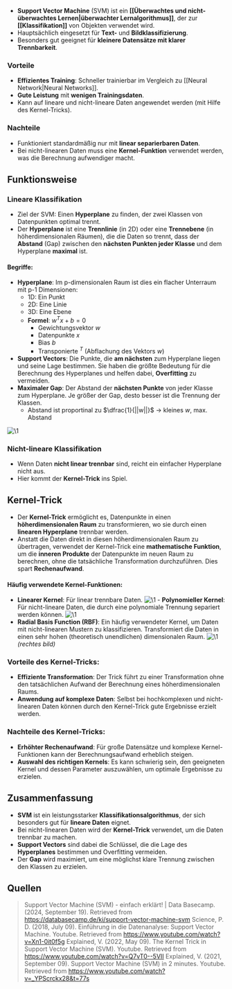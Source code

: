 - **Support Vector Machine** (SVM) ist ein **[[Überwachtes und nicht-überwachtes Lernen|überwachter Lernalgorithmus]]**, der zur **[[Klassifikation]]** von Objekten verwendet wird. 
- Hauptsächlich eingesetzt für **Text-** und **Bildklassifizierung**.
- Besonders gut geeignet für **kleinere Datensätze mit klarer Trennbarkeit**.

### Vorteile
- **Effizientes Training**: Schneller trainierbar im Vergleich zu [[Neural Network|Neural Networks]]. 
- **Gute Leistung** mit **wenigen Trainingsdaten**. 
- Kann auf lineare und nicht-lineare Daten angewendet werden (mit Hilfe des Kernel-Tricks). 

### Nachteile 
- Funktioniert standardmäßig nur mit **linear separierbaren Daten**.
- Bei nicht-linearen Daten muss eine **Kernel-Funktion** verwendet werden, was die Berechnung aufwendiger macht.

## Funktionsweise

### Lineare Klassifikation
- Ziel der SVM: Einen **Hyperplane** zu finden, der zwei Klassen von Datenpunkten optimal trennt.
- Der **Hyperplane** ist eine **Trennlinie** (in 2D) oder eine **Trennebene** (in höherdimensionalen Räumen), die die Daten so trennt, dass der **Abstand** (Gap) zwischen den **nächsten Punkten jeder Klasse** und dem Hyperplane **maximal** ist.

#### Begriffe:
- **Hyperplane**: Im p-dimensionalen Raum ist dies ein flacher Unterraum mit p-1 Dimensionen:
	 - 1D: Ein Punkt
	 - 2D: Eine Linie
	- 3D: Eine Ebene
	- **Formel**: $w^Tx+b=0$
		- Gewichtungsvektor $w$
		- Datenpunkte $x$
		- Bias $b$
		- Transponierte $^T$ (Abflachung des Vektors $w$)
- **Support Vectors**: Die Punkte, die **am nächsten** zum Hyperplane liegen und seine Lage bestimmen. Sie haben die größte Bedeutung für die Berechnung des Hyperplanes und helfen dabei, **Overfitting** zu vermeiden.
- **Maximaler Gap**: Der Abstand der **nächsten Punkte** von jeder Klasse zum Hyperplane. Je größer der Gap, desto besser ist die Trennung der Klassen.
	- Abstand ist proportinal zu $\dfrac{1}{||w||}$ -> kleines $w$, max. Abstand

![\1](attachments/\1)

### Nicht-lineare Klassifikation
- Wenn Daten **nicht linear trennbar** sind, reicht ein einfacher Hyperplane nicht aus.
- Hier kommt der **Kernel-Trick** ins Spiel.

## Kernel-Trick
- Der **Kernel-Trick** ermöglicht es, Datenpunkte in einen **höherdimensionalen Raum** zu transformieren, wo sie durch einen **linearen Hyperplane** trennbar werden.
- Anstatt die Daten direkt in diesen höherdimensionalen Raum zu übertragen, verwendet der Kernel-Trick eine **mathematische Funktion**, um die **inneren Produkte** der Datenpunkte im neuen Raum zu berechnen, ohne die tatsächliche Transformation durchzuführen. Dies spart **Rechenaufwand**.

#### Häufig verwendete Kernel-Funktionen:
- **Linearer Kernel**: Für linear trennbare Daten.
![\1](attachments/\1)  - **Polynomieller Kernel**: Für nicht-lineare Daten, die durch eine polynomiale Trennung separiert werden können.
![\1](attachments/\1)
- **Radial Basis Function (RBF)**: Ein häufig verwendeter Kernel, um Daten mit nicht-linearen Mustern zu klassifizieren. Transformiert die Daten in einen sehr hohen (theoretisch unendlichen) dimensionalen Raum.
![\1](attachments/\1)
*(rechtes bild)*


### Vorteile des Kernel-Tricks:
- **Effiziente Transformation**: Der Trick führt zu einer Transformation ohne den tatsächlichen Aufwand der Berechnung eines höherdimensionalen Raums.
- **Anwendung auf komplexe Daten**: Selbst bei hochkomplexen und nicht-linearen Daten können durch den Kernel-Trick gute Ergebnisse erzielt werden.

### Nachteile des Kernel-Tricks:
- **Erhöhter Rechenaufwand**: Für große Datensätze und komplexe Kernel-Funktionen kann der Berechnungsaufwand erheblich steigen.
- **Auswahl des richtigen Kernels**: Es kann schwierig sein, den geeigneten Kernel und dessen Parameter auszuwählen, um optimale Ergebnisse zu erzielen.

## Zusammenfassung
- **SVM** ist ein leistungsstarker **Klassifikationsalgorithmus**, der sich besonders gut für **lineare Daten** eignet.
- Bei nicht-linearen Daten wird der **Kernel-Trick** verwendet, um die Daten trennbar zu machen.
- **Support Vectors** sind dabei die Schlüssel, die die Lage des **Hyperplanes** bestimmen und Overfitting vermeiden.
- Der **Gap** wird maximiert, um eine möglichst klare Trennung zwischen den Klassen zu erzielen.
  
## Quellen

> Support Vector Machine (SVM) - einfach erklärt! | Data Basecamp. (2024, September 19). Retrieved from https://databasecamp.de/ki/support-vector-machine-svm
> Science, P. D. (2018, July 09). Einführung in die Datenanalyse: Support Vector Machine. Youtube. Retrieved from https://www.youtube.com/watch?v=Xn1-0it0f5g 
> Explained, V. (2022, May 09). The Kernel Trick in Support Vector Machine (SVM). Youtube. Retrieved from https://www.youtube.com/watch?v=Q7vT0--5VII
> Explained, V. (2021, September 09). Support Vector Machine (SVM) in 2 minutes. Youtube. Retrieved from https://www.youtube.com/watch?v=_YPScrckx28&t=77s